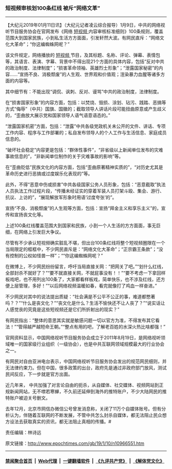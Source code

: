 ### 短视频审核划100条红线 被斥“网络文革”
------------------------

<p>
 【大纪元2019年01月11日讯】（大纪元记者凌云综合报导）1月9日，中共的网络视听节目服务协会在官网发布《网络
 <a href="http://www.epochtimes.com/gb/tag/%E7%9F%AD%E8%A7%86%E9%A2%91.html">
  短视频
 </a>
 内容审核标准细则》100条规则，覆盖范围大到国家民族，小到私生活方方面面，引发轩然大波。有网民直斥：“网络文化大革命”；“你这编蜘蛛网呢？”
</p>
<p>
 该文件规定，网络播放的
 <a href="http://www.epochtimes.com/gb/tag/%E7%9F%AD%E8%A7%86%E9%A2%91.html">
  短视频
 </a>
 节目，及其标题、名称、评论、弹幕、表情包等，其语言、表演、字幕、背景中不得出现21个方面的具体内容，包括“反对中共的政治制度、法律制度”；“损害革命领袖、英雄烈士形象”；“泄露国家秘密”的内容……“宣扬不良、消极颓废”的人生观、世界观和价值观；渲染暴力血腥等诸多方面的内容等。
</p>
<p>
 其中细节有：不能出现“调侃、讽刺、反对、谩骂”中共的政治制度，法律制度。
</p>
<p>
 在“损害国家形象”的内容方面，包括：以焚烧、毁损、涂划、玷污、践踏、恶搞等方式“侮辱”（中共）国旗、国徽的；截取领导人讲话片段可能扭曲原意或产生歧义的，“歪曲放大展示党和国家领导人语气语意语态的。”
</p>
<p>
 “泄露国家机密”方面，包括：“泄露”中共各级党政机关未公开的文件、讲话、专项工作内容、程序与工作部署的；私自发布领导人的个人工作与生活信息、家庭成员信息的。
</p>
<p>
 “破坏社会稳定”内容更是包括：“群体性事件”，“非省级以上新闻单位发布的灾难事故信息的”，“非新闻单位制作的关于灾难事故的影响”等。
</p>
<p>
 在“歪曲贬低”民族文化的内容方面，包括“歪曲原著精神实质的”，“对历史尤其是革命历史进行恶搞或过度娱乐化表现的”等。
</p>
<p>
 此外，不得“恶意中伤或损害”中共各级国家公务人员形象，包括：“恶意截取”执法人员执法工作过程片段，“传播未经证实的穿着军装人员打架斗殴、集会、游行、抗议、上访的”，“展现解放军形象时用语‘过度夸张’的”。
</p>
<p>
 宣扬“不良、消极颓废”的人生观等方面，包括：宣扬“拜金主义和享乐主义”的，宣传和宣扬丧文化等。
</p>
<p>
 上述100条红线覆盖范围大到国家和民族，小到一个人生活的方方面面，事无巨细，在网络上引发巨大争议。
</p>
<p>
 尽管有不少承认短视频确实脏乱不堪，但出台100条红线将整个短视频圈限在一个当局限定的框框中，不少网民直斥是：“网络文化大革命”；“正宗霸王条款”；“没有控制的公权如怪兽一样”；““你这编蜘蛛网呢？”
</p>
<p>
 在微博上，不少网民纷纷留言，呼吁当局直接关网：“把网关了吧。”“划什么红线，全部封杀不就好了？”“要不就直接关网，不就屁事没有！！”“要不考虑一下拿回样板戏吧，也不用列出100条了，大家都看样板戏，简单快乐，也不涉及红线，还方便上层管理，多好！”“以后网络视频温暖如春，看完就像打了鸡血一样奋进。”
</p>
<p>
 不少网民对其中的说法提出质疑：“社会满是不公平不公正的事，难道都憋著吗？？”“什么是丧文化？”“丧文化是什么？生活不愉快还不让人丧了？”“说实话让人感觉丧的究竟是这些短视频还是它们所折射出的现实？”
</p>
<p>
 有网民指出：“整体的意思其实就是敏感问题一切以官方为准，不得发布其它看法！”“管得越严越短命王朝。”“整点有用的吧，了解老百姓的水深火热比啥都强！”
</p>
<p>
 官网资料显示，中国网络视听节目服务协会成立于2011年8月19日，是网络视听领域唯一的国家级行业组织（一级协会），也是中共互联网领域规模最大的行业协会之一。
</p>
<p>
 有网民对自由亚洲电台表示，中国网络视听节目服务协会发出的规范网民细则，并无法律约束力。但在中国，很多政策的出台，政府先是通过非政府部门放风，测试民间反应，下一步就是官方出面。
</p>
<p>
 近几年来， 中共加强了对言论自由的扼杀，从自媒体、社交媒体、视频网站到正规新闻网站，无不噤若寒蝉，不久前还延伸到海外的推特账户，不少大陆网民的推特账户被迫关号删文。
</p>
<p>
 去年12月，北京市网信办微信公号曾发消息称，关闭了11万个自媒体账号。但有分析认为，伴随着互联网的不断发展，不管中共怎么封杀自媒体，都无法阻止民众想方设法去获取真实的资讯，都无法阻止真相的传播。#
</p>
<p>
 责任编辑：林诗远
</p>

原文链接：http://www.epochtimes.com/gb/19/1/10/n10966551.htm


------------------------
#### [禁闻聚合首页](https://github.com/gfw-breaker/banned-news/blob/master/README.md) &nbsp;|&nbsp; [Web代理](https://github.com/gfw-breaker/open-proxy/blob/master/README.md) &nbsp;|&nbsp; [一键翻墙软件](https://github.com/gfw-breaker/nogfw/blob/master/README.md) &nbsp;|&nbsp; [《九评共产党》](https://github.com/gfw-breaker/9ping.md/blob/master/README.md#九评之一评共产党是什么) &nbsp;|&nbsp; [《解体党文化》](https://github.com/gfw-breaker/jtdwh.md/blob/master/README.md#绪论)